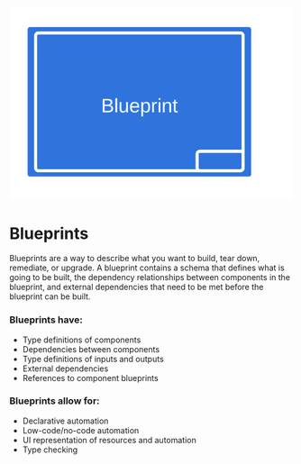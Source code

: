 

![Blueprint](images/blueprint.png)

# Blueprints

Blueprints are a way to describe what you want to build, tear down, remediate,
or upgrade.  A blueprint contains a schema that defines what is going to be
built, the dependency relationships between components in the blueprint, and
external dependencies that need to be met before the blueprint can be built.

### Blueprints have:

* Type definitions of components
* Dependencies between components
* Type definitions of inputs and outputs
* External dependencies
* References to component blueprints

### Blueprints allow for:

* Declarative automation
* Low-code/no-code automation
* UI representation of resources and automation
* Type checking

